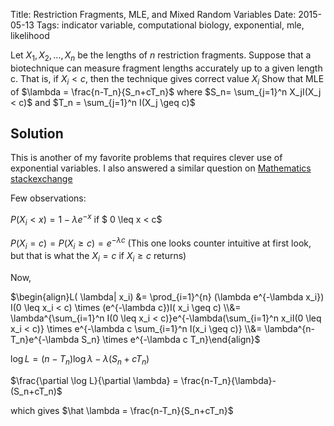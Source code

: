 Title: Restriction Fragments, MLE,  and Mixed Random Variables
Date: 2015-05-13
Tags: indicator variable, computational biology, exponential, mle, likelihood


Let $X_1, X_2, \dots , X_n$ be the lengths of $n$ restriction fragments. Suppose that a
biotechnique can measure fragment lengths accurately up to a given length c.
That is, if $X_i < c$, then the technique gives correct value $X_i$
Show that MLE of $\lambda = \frac{n-T_n}{S_n+cT_n}$ where $S_n= \sum_{j=1}^n X_jI(X_j < c)$ and $T_n = \sum_{j=1}^n I(X_j \geq c)$




## Solution

This is another of my favorite problems that requires clever use of exponential variables.
I also answered a similar  question on [Mathematics stackexchange](http://math.stackexchange.com/a/1281204/171836)

Few observations:

$P(X_i < x)  = 1 - \lambda e^{-x}$ if $ 0 \leq x < c$

$P(X_i = c) = P(X_i \geq c) = e^{-\lambda c}$ (This one looks counter intuitive at first look, but that is what the $X_i=c$ if $X_i \geq c$ returns)

Now,

$\begin{align}L( \lambda| x_i) &= \prod_{i=1}^{n}  (\lambda e^{-\lambda x_i}) I(0 \leq x_i < c) \times (e^{-\lambda c})I( x_i \geq c) \\&= \lambda^{\sum_{i=1}^n I(0 \leq x_i < c)}e^{-\lambda(\sum_{i=1}^n x_iI(0 \leq x_i < c)} \times e^{-\lambda c \sum_{i=1}^n I(x_i \geq c)} \\&= \lambda^{n-T_n}e^{-\lambda S_n} \times e^{-\lambda c T_n}\end{align}$ 

$\log L= (n-T_n) \log \lambda -\lambda(S_n+cT_n)$

$\frac{\partial \log L}{\partial \lambda} = \frac{n-T_n}{\lambda}-(S_n+cT_n)$

which gives $\hat \lambda = \frac{n-T_n}{S_n+cT_n}$
